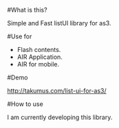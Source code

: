 #What is this?
  
Simple and Fast listUI library for as3.  

#Use for

 - Flash contents.
 - AIR Application.
 - AIR for mobile.

#Demo  

<http://takumus.com/list-ui-for-as3/>

#How to use

I am currently developing this library.